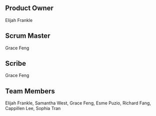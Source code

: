 ## Product Owner
Elijah Frankle
## Scrum Master
Grace Feng
## Scribe
Grace Feng
## Team Members
Elijah Frankle, Samantha West, Grace Feng, Esme Puzio, Richard Fang, Cappillen Lee, Sophia Tran
